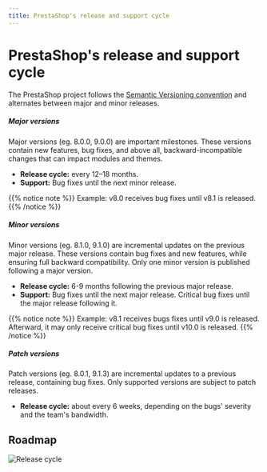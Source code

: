 ```yaml
---
title: PrestaShop's release and support cycle
---
```


# PrestaShop's release and support cycle

The PrestaShop project follows the [Semantic Versioning convention](https://semver.org) and alternates between major and minor releases.

##### Major versions

Major versions (eg. 8.0.0, 9.0.0) are important milestones. These versions contain new features, bug fixes, and above all, backward-incompatible changes that can impact modules and themes.

* **Release cycle:** every 12–18 months.
* **Support:** Bug fixes until the next minor release.  

{{% notice note %}}
Example: v8.0 receives bug fixes until v8.1 is released.
{{% /notice %}}

##### Minor versions

Minor versions (eg. 8.1.0, 9.1.0) are incremental updates on the previous major release. These versions contain bug fixes and new features, while ensuring full backward compatibility. Only one minor version is published following a major version.

* **Release cycle:** 6-9 months following the previous major release.
* **Support:** Bug fixes until the next major release. Critical bug fixes until the major release following it.

{{% notice note %}}
Example: v8.1 receives bugs fixes until v9.0 is released. Afterward, it may only receive critical bug fixes until v10.0 is released.
{{% /notice %}}


##### Patch versions 

Patch versions (eg. 8.0.1, 9.1.3) are incremental updates to a previous release, containing bug fixes. Only supported versions are subject to patch releases. 

* **Release cycle:** about every 6 weeks, depending on the bugs' severity and the team's bandwidth.

## Roadmap

![Release cycle](../images/release-cycle.svg)

